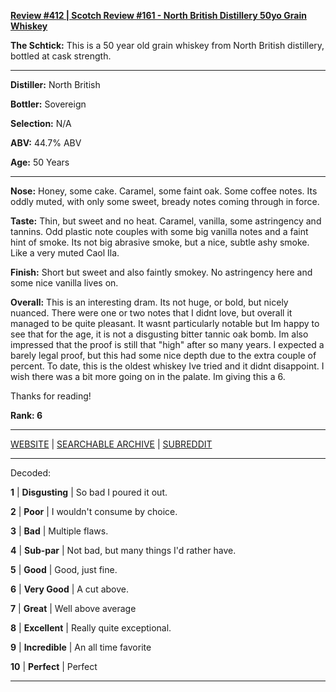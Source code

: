 
[**Review #412 | Scotch Review #161 - North British Distillery 50yo Grain Whiskey**]( https://t8ke.review/review-412-north-british-50yr-grain/)

**The Schtick:** This is a 50 year old grain whiskey from North British distillery, bottled at cask strength.

-----

**Distiller:** North British  

**Bottler:** Sovereign

**Selection:** N/A

**ABV:** 44.7% ABV

**Age:** 50 Years 

-----

**Nose:**  Honey, some cake. Caramel, some faint oak. Some coffee notes. Its oddly muted, with only some sweet, bready notes coming through in force. 

**Taste:**  Thin, but sweet and no heat. Caramel, vanilla, some astringency and tannins. Odd plastic note couples with some big vanilla notes and a faint hint of smoke. Its not big abrasive smoke, but a nice, subtle ashy smoke. Like a very muted Caol Ila. 

**Finish:**  Short but sweet and also faintly smokey. No astringency here and some nice vanilla lives on. 

**Overall:**  This is an interesting dram. Its not huge, or bold, but nicely nuanced. There were one or two notes that I didnt love, but overall it managed to be quite pleasant. It wasnt particularly notable but Im happy to see that for the age, it is not a disgusting bitter tannic oak bomb. Im also impressed that the proof is still that "high" after so many years. I expected a barely legal proof, but this had some nice depth due to the extra couple of percent. To date, this is the oldest whiskey Ive tried and it didnt disappoint. I wish there was a bit more going on in the palate. Im giving this a 6. 

Thanks for reading!

**Rank: 6**



-----

[WEBSITE](https://t8ke.review) | [SEARCHABLE ARCHIVE](https://t8ke.review/review-archive/) | [SUBREDDIT](https://reddit.com/r/t8kereviews)

-----

Decoded:

**1** | **Disgusting** | So bad I poured it out.

**2** | **Poor** | I wouldn't consume by choice.

**3** | **Bad** | Multiple flaws.

**4** | **Sub-par** | Not bad, but many things I'd rather have.

**5** | **Good** | Good, just fine.

**6** | **Very Good** | A cut above.

**7** | **Great** | Well above average

**8** | **Excellent** | Really quite exceptional.

**9** | **Incredible** | An all time favorite

**10** | **Perfect** | Perfect

----

